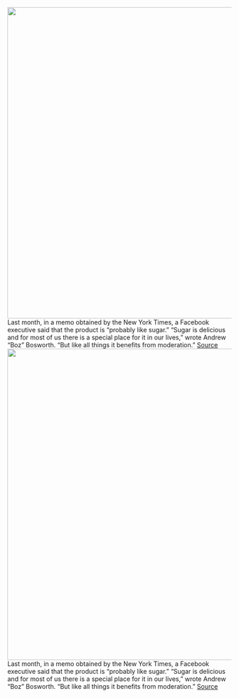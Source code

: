 <img src='https://cdn.vox-cdn.com/thumbor/OzUqOpWlsDCcjWgi0GXgwXs0bBY=/0x0:1200x630/1200x800/filters:focal(504x219:696x411)/cdn.vox-cdn.com/uploads/chorus_image/image/66341746/1_K5L6xtA_OdxHJXqpLteoBA.0.png' width='700px' /><br/>
Last month, in a memo obtained by the New York Times, a Facebook executive said that the product is “probably like sugar.” “Sugar is delicious and for most of us there is a special place for it in our lives,” wrote Andrew “Boz” Bosworth. “But like all things it benefits from moderation.”
<a href='https://www.theverge.com/interface/2020/2/20/21143979/ikaria-app-just-imagine-chrys-bader-secret-social-network-wellness'> Source <a/><img src='https://cdn.vox-cdn.com/thumbor/OzUqOpWlsDCcjWgi0GXgwXs0bBY=/0x0:1200x630/1200x800/filters:focal(504x219:696x411)/cdn.vox-cdn.com/uploads/chorus_image/image/66341746/1_K5L6xtA_OdxHJXqpLteoBA.0.png' width='700px' /><br/>
Last month, in a memo obtained by the New York Times, a Facebook executive said that the product is “probably like sugar.” “Sugar is delicious and for most of us there is a special place for it in our lives,” wrote Andrew “Boz” Bosworth. “But like all things it benefits from moderation.”
<a href='https://www.theverge.com/interface/2020/2/20/21143979/ikaria-app-just-imagine-chrys-bader-secret-social-network-wellness'> Source <a/>